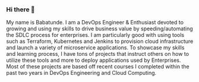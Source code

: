 ### Hi there 👋

My name is Babatunde. I am a DevOps Engineer & Enthusiast devoted to growing and using my skills to drive business value by speeding/automating the SDLC process for enterprises. I am particularly good with using tools such as Terraform, Kubernetes and Jenkins to provision cloud infrastructure and launch a variety of microservice applications. To showcase my skills and learning process, I have tons of projects that instruct others on how to utilize these tools and more to deploy applications used by Enterprises. Most of these projects are based off recent courses I completed within the past two years in DevOps Engineering and Cloud Computing.


<!--
**Ohubabs/Ohubabs** is a ✨ _special_ ✨ repository because its `README.md` (this file) appears on your GitHub profile.

Here are some ideas to get you started:

- 🔭 I’m currently working on ...
- 🌱 I’m currently learning ...
- 👯 I’m looking to collaborate on ...
- 🤔 I’m looking for help with ...
- 💬 Ask me about ...
- 📫 How to reach me: ...
- 😄 Pronouns: ...
- ⚡ Fun fact: ...
-->
